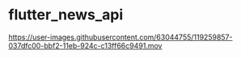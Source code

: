 # flutter_news_api

https://user-images.githubusercontent.com/63044755/119259857-037dfc00-bbf2-11eb-924c-c13ff66c9491.mov
